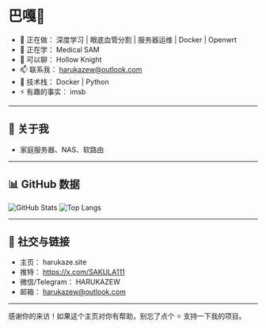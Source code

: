 # 巴嘎👋

- 🔭 正在做： 深度学习 | 眼底血管分割 | 服务器运维 | Docker | Openwrt
- 🌱 正在学： Medical SAM
- 💬 可以聊： Hollow Knight
- 📫 联系我： harukazew@outlook.com
- 🧰 技术栈： Docker | Python
- ⚡ 有趣的事实： imsb

---

## 🧩 关于我
- 家庭服务器、NAS、软路由


---

## 📊 GitHub 数据
![GitHub Stats](https://github-readme-stats.vercel.app/api?username=SoulNail&show_icons=true&theme=transparent)
![Top Langs](https://github-readme-stats.vercel.app/api/top-langs/?username=SoulNail&layout=compact&theme=transparent)


---


## 🧍 社交与链接
- 主页： harukaze.site
- 推特： https://x.com/SAKULA111
- 微信/Telegram： HARUKAZEW
- 邮箱： harukazew@outlook.com

---

感谢你的来访！如果这个主页对你有帮助，别忘了点个 ⭐ 支持一下我的项目。
